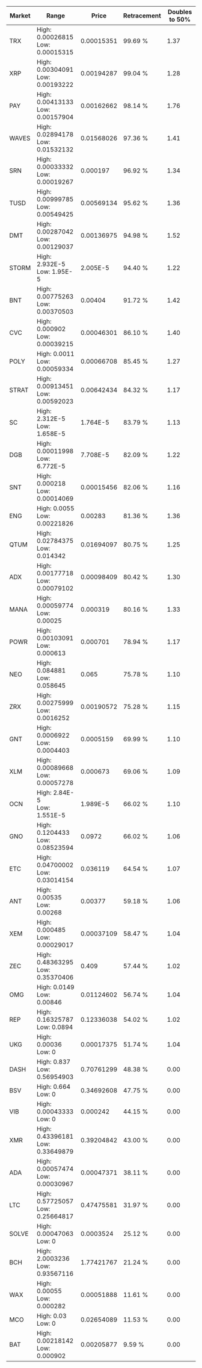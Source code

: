 | Market | Range | Price| Retracement | Doubles to 50% |
| --- | --- | --- | --- | --- |
| TRX | High: 0.00026815<br />Low: 0.00015315 | 0.00015351 | 99.69 % | 1.37 |
| XRP | High: 0.00304091<br />Low: 0.00193222 | 0.00194287 | 99.04 % | 1.28 |
| PAY | High: 0.00413133<br />Low: 0.00157904 | 0.00162662 | 98.14 % | 1.76 |
| WAVES | High: 0.02894178<br />Low: 0.01532132 | 0.01568026 | 97.36 % | 1.41 |
| SRN | High: 0.00033332<br />Low: 0.00019267 | 0.000197 | 96.92 % | 1.34 |
| TUSD | High: 0.00999785<br />Low: 0.00549425 | 0.00569134 | 95.62 % | 1.36 |
| DMT | High: 0.00287042<br />Low: 0.00129037 | 0.00136975 | 94.98 % | 1.52 |
| STORM | High: 2.932E-5<br />Low: 1.95E-5 | 2.005E-5 | 94.40 % | 1.22 |
| BNT | High: 0.00775263<br />Low: 0.00370503 | 0.00404 | 91.72 % | 1.42 |
| CVC | High: 0.000902<br />Low: 0.00039215 | 0.00046301 | 86.10 % | 1.40 |
| POLY | High: 0.0011<br />Low: 0.00059334 | 0.00066708 | 85.45 % | 1.27 |
| STRAT | High: 0.00913451<br />Low: 0.00592023 | 0.00642434 | 84.32 % | 1.17 |
| SC | High: 2.312E-5<br />Low: 1.658E-5 | 1.764E-5 | 83.79 % | 1.13 |
| DGB | High: 0.00011998<br />Low: 6.772E-5 | 7.708E-5 | 82.09 % | 1.22 |
| SNT | High: 0.000218<br />Low: 0.00014069 | 0.00015456 | 82.06 % | 1.16 |
| ENG | High: 0.0055<br />Low: 0.00221826 | 0.00283 | 81.36 % | 1.36 |
| QTUM | High: 0.02784375<br />Low: 0.014342 | 0.01694097 | 80.75 % | 1.25 |
| ADX | High: 0.00177718<br />Low: 0.00079102 | 0.00098409 | 80.42 % | 1.30 |
| MANA | High: 0.00059774<br />Low: 0.00025 | 0.000319 | 80.16 % | 1.33 |
| POWR | High: 0.00103091<br />Low: 0.000613 | 0.000701 | 78.94 % | 1.17 |
| NEO | High: 0.084881<br />Low: 0.058645 | 0.065 | 75.78 % | 1.10 |
| ZRX | High: 0.00275999<br />Low: 0.0016252 | 0.00190572 | 75.28 % | 1.15 |
| GNT | High: 0.0006922<br />Low: 0.0004403 | 0.0005159 | 69.99 % | 1.10 |
| XLM | High: 0.00089668<br />Low: 0.00057278 | 0.000673 | 69.06 % | 1.09 |
| OCN | High: 2.84E-5<br />Low: 1.551E-5 | 1.989E-5 | 66.02 % | 1.10 |
| GNO | High: 0.1204433<br />Low: 0.08523594 | 0.0972 | 66.02 % | 1.06 |
| ETC | High: 0.04700002<br />Low: 0.03014154 | 0.036119 | 64.54 % | 1.07 |
| ANT | High: 0.00535<br />Low: 0.00268 | 0.00377 | 59.18 % | 1.06 |
| XEM | High: 0.000485<br />Low: 0.00029017 | 0.00037109 | 58.47 % | 1.04 |
| ZEC | High: 0.48363295<br />Low: 0.35370406 | 0.409 | 57.44 % | 1.02 |
| OMG | High: 0.0149<br />Low: 0.00846 | 0.01124602 | 56.74 % | 1.04 |
| REP | High: 0.16325787<br />Low: 0.0894 | 0.12336038 | 54.02 % | 1.02 |
| UKG | High: 0.00036<br />Low: 0 | 0.00017375 | 51.74 % | 1.04 |
| DASH | High: 0.837<br />Low: 0.56954903 | 0.70761299 | 48.38 % | 0.00 |
| BSV | High: 0.664<br />Low: 0 | 0.34692608 | 47.75 % | 0.00 |
| VIB | High: 0.00043333<br />Low: 0 | 0.000242 | 44.15 % | 0.00 |
| XMR | High: 0.43396181<br />Low: 0.33649879 | 0.39204842 | 43.00 % | 0.00 |
| ADA | High: 0.00057474<br />Low: 0.00030967 | 0.00047371 | 38.11 % | 0.00 |
| LTC | High: 0.57725057<br />Low: 0.25664817 | 0.47475581 | 31.97 % | 0.00 |
| SOLVE | High: 0.00047063<br />Low: 0 | 0.0003524 | 25.12 % | 0.00 |
| BCH | High: 2.0003236<br />Low: 0.93567116 | 1.77421767 | 21.24 % | 0.00 |
| WAX | High: 0.00055<br />Low: 0.000282 | 0.00051888 | 11.61 % | 0.00 |
| MCO | High: 0.03<br />Low: 0 | 0.02654089 | 11.53 % | 0.00 |
| BAT | High: 0.00218142<br />Low: 0.000902 | 0.00205877 | 9.59 % | 0.00 |
